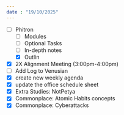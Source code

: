 ```yaml
---
date : "19/10/2025"
---
```


- [ ] Phitron 
    - [ ] Modules
    - [ ] Optional Tasks
    - [ ] In-depth notes
    - [x] Outlin
- [x] 2X Alignment Meeting (3:00pm-4:00pm)
- [ ] Add Log to Venusian
- [x] create new weekly agenda
- [x] update the office schedule sheet
- [x] Extra Studies: NotPetya
- [x] Commonplace: Atomic Habits concepts
- [x] Commonplace: Cyberattacks